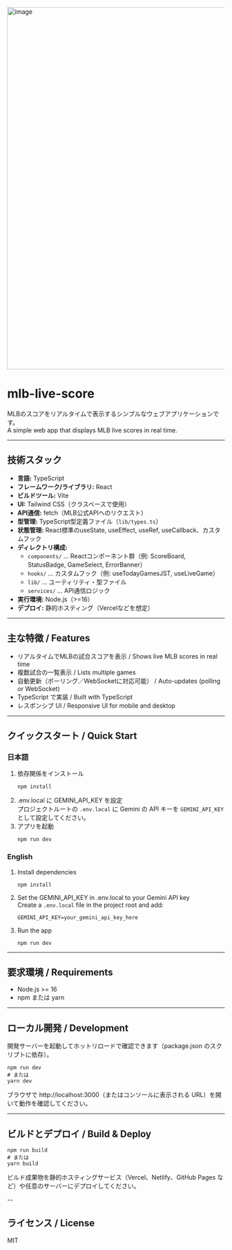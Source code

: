 <img width="860" height="838" alt="image" src="https://github.com/user-attachments/assets/fc2e2501-17e9-448c-8e84-6a5795abc6e0" />


# mlb-live-score

MLBのスコアをリアルタイムで表示するシンプルなウェブアプリケーションです。  
A simple web app that displays MLB live scores in real time.

---

## 技術スタック

- **言語:** TypeScript
- **フレームワーク/ライブラリ:** React
- **ビルドツール:** Vite
- **UI:** Tailwind CSS（クラスベースで使用）
- **API通信:** fetch（MLB公式APIへのリクエスト）
- **型管理:** TypeScript型定義ファイル（`lib/types.ts`）
- **状態管理:** React標準のuseState, useEffect, useRef, useCallback、カスタムフック
- **ディレクトリ構成:**
  - `components/` ... Reactコンポーネント群（例: ScoreBoard, StatusBadge, GameSelect, ErrorBanner）
  - `hooks/` ... カスタムフック（例: useTodayGamesJST, useLiveGame）
  - `lib/` ... ユーティリティ・型ファイル
  - `services/` ... API通信ロジック
- **実行環境:** Node.js（>=16）
- **デプロイ:** 静的ホスティング（Vercelなどを想定）

---

## 主な特徴 / Features

- リアルタイムでMLBの試合スコアを表示 / Shows live MLB scores in real time
- 複数試合の一覧表示 / Lists multiple games
- 自動更新（ポーリング／WebSocketに対応可能） / Auto-updates (polling or WebSocket)
- TypeScript で実装 / Built with TypeScript
- レスポンシブ UI / Responsive UI for mobile and desktop

---

## クイックスタート / Quick Start

### 日本語

1. 依存関係をインストール  
   ```
   npm install
   ```
2. .env.local に GEMINI_API_KEY を設定  
   プロジェクトルートの `.env.local` に Gemini の API キーを `GEMINI_API_KEY` として設定してください。
3. アプリを起動  
   ```
   npm run dev
   ```

### English

1. Install dependencies  
   ```
   npm install
   ```
2. Set the GEMINI_API_KEY in .env.local to your Gemini API key  
   Create a `.env.local` file in the project root and add:
   ```
   GEMINI_API_KEY=your_gemini_api_key_here
   ```
3. Run the app  
   ```
   npm run dev
   ```

---

## 要求環境 / Requirements

- Node.js >= 16
- npm または yarn

---

## ローカル開発 / Development

開発サーバーを起動してホットリロードで確認できます（package.json のスクリプトに依存）。

```
npm run dev
# または
yarn dev
```

ブラウザで http://localhost:3000（またはコンソールに表示される URL）を開いて動作を確認してください。

---

## ビルドとデプロイ / Build & Deploy

```
npm run build
# または
yarn build
```

ビルド成果物を静的ホスティングサービス（Vercel、Netlify、GitHub Pages など）や任意のサーバーにデプロイしてください。

--

## ライセンス / License

MIT
